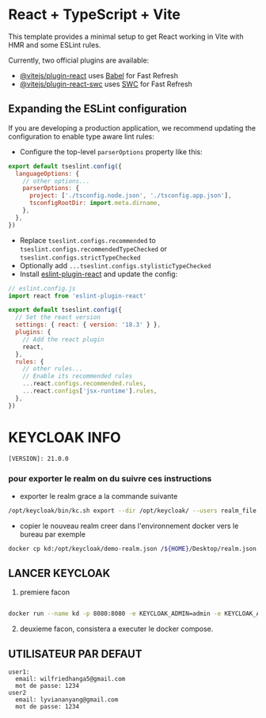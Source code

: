 # React + TypeScript + Vite

This template provides a minimal setup to get React working in Vite with HMR and some ESLint rules.

Currently, two official plugins are available:

- [@vitejs/plugin-react](https://github.com/vitejs/vite-plugin-react/blob/main/packages/plugin-react/README.md) uses [Babel](https://babeljs.io/) for Fast Refresh
- [@vitejs/plugin-react-swc](https://github.com/vitejs/vite-plugin-react-swc) uses [SWC](https://swc.rs/) for Fast Refresh

## Expanding the ESLint configuration

If you are developing a production application, we recommend updating the configuration to enable type aware lint rules:

- Configure the top-level `parserOptions` property like this:

```js
export default tseslint.config({
  languageOptions: {
    // other options...
    parserOptions: {
      project: ['./tsconfig.node.json', './tsconfig.app.json'],
      tsconfigRootDir: import.meta.dirname,
    },
  },
})
```

- Replace `tseslint.configs.recommended` to `tseslint.configs.recommendedTypeChecked` or `tseslint.configs.strictTypeChecked`
- Optionally add `...tseslint.configs.stylisticTypeChecked`
- Install [eslint-plugin-react](https://github.com/jsx-eslint/eslint-plugin-react) and update the config:

```js
// eslint.config.js
import react from 'eslint-plugin-react'

export default tseslint.config({
  // Set the react version
  settings: { react: { version: '18.3' } },
  plugins: {
    // Add the react plugin
    react,
  },
  rules: {
    // other rules...
    // Enable its recommended rules
    ...react.configs.recommended.rules,
    ...react.configs['jsx-runtime'].rules,
  },
})
```



# KEYCLOAK INFO

```sh
[VERSION]: 21.0.0
```

### pour exporter le realm on du suivre ces instructions

- exporter le realm grace a la commande suivante

```sh
/opt/keycloak/bin/kc.sh export --dir /opt/keycloak/ --users realm_file
```

- copier le nouveau realm creer dans l'environnement docker vers le bureau par exemple

```sh
docker cp kd:/opt/keycloak/demo-realm.json /${HOME}/Desktop/realm.json
```

## LANCER KEYCLOAK
1) premiere facon
```sh

docker run --name kd -p 8080:8080 -e KEYCLOAK_ADMIN=admin -e KEYCLOAK_ADMIN_PASSWORD=admin -v $(pwd)/keycloak/realm.json:/opt/keycloak/data/import/realm.json -v $(pwd)/keycloak/themes/kd:/opt/keycloak/themes/k-demo quay.io/keycloak/keycloak:21.0.0 start-dev --import-realm

```

2) deuxieme facon, consistera a executer le docker compose.


## UTILISATEUR PAR DEFAUT
```
user1:
  email: wilfriedhanga5@gmail.com
  mot de passe: 1234
user2
  email: lyviananyang@gmail.com
  mot de passe: 1234

```
